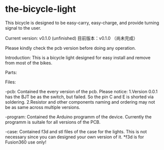 # the-bicycle-light
This bicycle is designed to be easy-carry, easy-charge, and provide turning signal to the user.

Current version: v0.1.0 (unfinished)
目前版本：v0.1.0 （尚未完成）


Please kindly check the pcb version before doing any operation.

Introduction:
This is a bicycle light designed for easy install and remove from most of the bikes. 

Parts:




Files:

-pcb:
    Contained the every version of the pcb. Please notice:
      1.Version 0.0.1 has the BJT be as the switch, but failed. So the pin C and E is shorted via soldering.
      2.Resistor and other components naming and ordering may not be as same across multiple versions.

-program:
    Contained the Arduino programm of the device. Currently the programm is suitale for all versions of the PCB.
    
-case:
    Contained f3d and stl files of the case for the lights. This is not necessary since you can designed your own version of it. *f3d is for Fusion360 use only!
    
    
      
